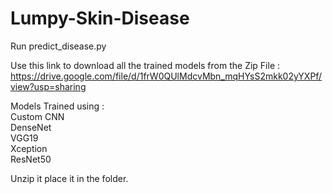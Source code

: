 # Lumpy-Skin-Disease

Run predict_disease.py

Use this link to download all the trained models from the Zip File :
https://drive.google.com/file/d/1frW0QUlMdcvMbn_mqHYsS2mkk02yYXPf/view?usp=sharing

Models Trained using :<br>
Custom CNN<br>
DenseNet<br>
VGG19<br>
Xception<br>
ResNet50

Unzip it place it in the folder.
